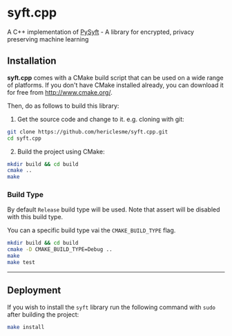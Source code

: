 # syft.cpp
A C++ implementation of [PySyft](https://github.com/OpenMined/PySyft/) - A library for encrypted, privacy preserving machine learning

## Installation

**syft.cpp** comes with a CMake build script that can be used on a wide range of platforms. If you don't have CMake installed already, you can download it for free from http://www.cmake.org/.

Then, do as follows to build this library:

1. Get the source code and change to it. e.g. cloning with git:
```bash
git clone https://github.com/hericlesme/syft.cpp.git
cd syft.cpp
```
2. Build the project using CMake:

```bash
mkdir build && cd build
cmake ..
make
```

### Build Type

By default `Release` build type will be used. Note that assert will be disabled with this build type.

You can a specific build type vai the `CMAKE_BUILD_TYPE` flag.


```bash
mkdir build && cd build
cmake -D CMAKE_BUILD_TYPE=Debug ..
make
make test
```

***

## Deployment

If you wish to install the `syft` library run the following command with `sudo` after building the project:

```bash
make install
```
